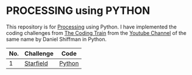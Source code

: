 # PROCESSING using PYTHON

This repository is for [Processing](https://py.processing.org/) using Python. I have implemented the coding challenges from [The Coding Train](https://thecodingtrain.com/) from the [Youtube Channel](https://www.youtube.com/c/TheCodingTrain) of the same name by Daniel Shiffman in Python.  

| No. | Challenge                                                                                                                  | Code                                                                                      |
|-----|----------------------------------------------------------------------------------------------------------------------------|-------------------------------------------------------------------------------------------|
| 1   | [Starfield](https://www.youtube.com/watch?v=17WoOqgXsRM&list=PLRqwX-V7Uu6ZiZxtDDRCi6uhfTH4FilpH&ab_channel=TheCodingTrain) | [Python](https://github.com/Garuda-RSG/Processing-using-Python/tree/master/CT__Starfield) |
                                                            
